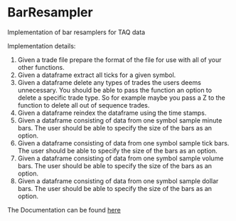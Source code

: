 # BarResampler
Implementation of bar resamplers for TAQ data

Implementation details:

1. Given a trade file prepare the format of the file for use with all of your other functions.
2. Given a dataframe extract all ticks for a given symbol.
3. Given a dataframe delete any types of trades the users deems unnecessary. You should
be able to pass the function an option to delete a specific trade type. So for example
maybe you pass a Z to the function to delete all out of sequence trades.
4. Given a dataframe reindex the dataframe using the time stamps.
5. Given a dataframe consisting of data from one symbol sample minute bars. The user
should be able to specify the size of the bars as an option.
6. Given a dataframe consisting of data from one symbol sample tick bars. The user should
be able to specify the size of the bars as an option.
7. Given a dataframe consisting of data from one symbol sample volume bars. The user
should be able to specify the size of the bars as an option.
8. Given a dataframe consisting of data from one symbol sample dollar bars. The user
should be able to specify the size of the bars as an option.

The Documentation can be found [here](https://hbk-ronak.github.io/BarResampler/)
